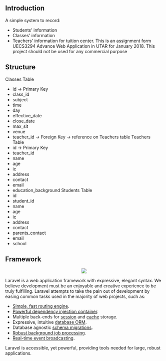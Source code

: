## Introduction
A simple system to record:
- Students' information
- Classes' information
- Teachers' information
for tuition center.
This is an assignment form UECS3294 Advance Web Application in UTAR for January 2018.
This project should not be used for any commercial purpose

## Structure
Classes Table
- id -> Primary Key
- class_id
- subject
- time
- day
- effective_date
- close_date
- max_sit
- venue
- teacher_id -> Foreign Key -> reference on Teachers table
Teachers Table
- id -> Primary Key
- teacher_id
- name
- age
- ic
- address
- contact
- email
- education_background
Students Table
- id
- student_id
- name
- age
- ic
- address
- contact
- parents_contact
- email
- school

## Framework
<p align="center"><img src="https://laravel.com/assets/img/components/logo-laravel.svg"></p>

Laravel is a web application framework with expressive, elegant syntax. We believe development must be an enjoyable and creative experience to be truly fulfilling. Laravel attempts to take the pain out of development by easing common tasks used in the majority of web projects, such as:

- [Simple, fast routing engine](https://laravel.com/docs/routing).
- [Powerful dependency injection container](https://laravel.com/docs/container).
- Multiple back-ends for [session](https://laravel.com/docs/session) and [cache](https://laravel.com/docs/cache) storage.
- Expressive, intuitive [database ORM](https://laravel.com/docs/eloquent).
- Database agnostic [schema migrations](https://laravel.com/docs/migrations).
- [Robust background job processing](https://laravel.com/docs/queues).
- [Real-time event broadcasting](https://laravel.com/docs/broadcasting).

Laravel is accessible, yet powerful, providing tools needed for large, robust applications.
